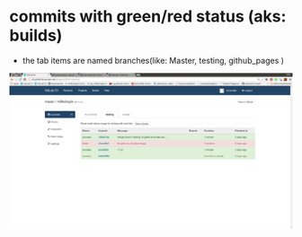 # commits with green/red status (aks: builds)
- the tab items are named branches(like: Master, testing, github_pages )

![commits for branch: 'testing'](png/review_commits_for_branch_name_testing.png)
